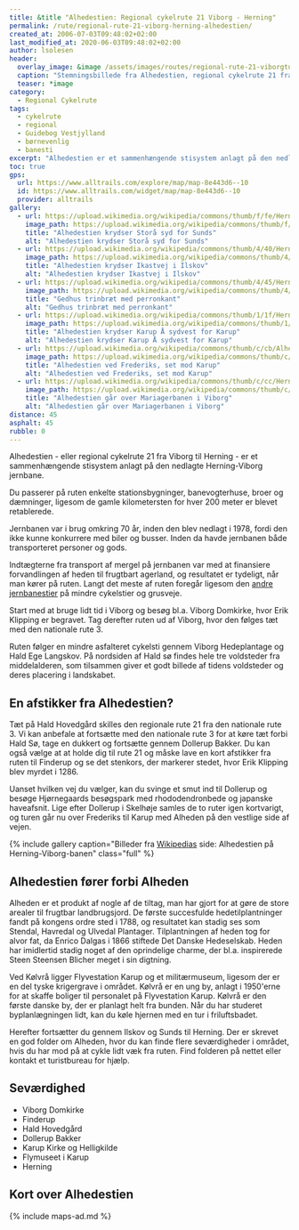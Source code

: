 ```yaml
---
title: &title "Alhedestien: Regional cykelrute 21 Viborg - Herning"
permalink: /rute/regional-rute-21-viborg-herning-alhedestien/
created_at: 2006-07-03T09:48:02+02:00
last_modified_at: 2020-06-03T09:48:02+02:00
author: lsolesen
header:
  overlay_image: &image /assets/images/routes/regional-rute-21-viborgturen.jpg
  caption: "Stemningsbillede fra Alhedestien, regional cykelrute 21 fra Viborg til Herning"
  teaser: *image
category:
  - Regional Cykelrute
tags:
  - cykelrute
  - regional
  - Guidebog Vestjylland
  - børnevenlig
  - banesti
excerpt: "Alhedestien er et sammenhængende stisystem anlagt på den nedlagte Herning-Viborg jernbane. Regional cykelrute 21 følger stien. På Alhedestien vil du passere enkelte stationsbygninger, banevogterhuse, broer og dæmninger, ligesom de gamle kilometersten for hver 200 meter er blevet retablerede."
toc: true
gps:
  url: https://www.alltrails.com/explore/map/map-8e443d6--10
  id: https://www.alltrails.com/widget/map/map-8e443d6--10
  provider: alltrails
gallery:
  - url: https://upload.wikimedia.org/wikipedia/commons/thumb/f/fe/HerningViborg21Stor%C3%A5.JPG/1024px-HerningViborg21Stor%C3%A5.JPG
    image_path: https://upload.wikimedia.org/wikipedia/commons/thumb/f/fe/HerningViborg21Stor%C3%A5.JPG/1024px-HerningViborg21Stor%C3%A5.JPG
    title: "Alhedestien krydser Storå syd for Sunds"
    alt: "Alhedestien krydser Storå syd for Sunds"
  - url: https://upload.wikimedia.org/wikipedia/commons/thumb/4/40/HerningViborg39Ikastvej.JPG/1024px-HerningViborg39Ikastvej.JPG
    image_path: https://upload.wikimedia.org/wikipedia/commons/thumb/4/40/HerningViborg39Ikastvej.JPG/1024px-HerningViborg39Ikastvej.JPG
    title: "Alhedestien krydser Ikastvej i Ilskov"
    alt: "Alhedestien krydser Ikastvej i Ilskov"
  - url: https://upload.wikimedia.org/wikipedia/commons/thumb/4/45/HerningViborg42GedhusTrinbr%C3%A6t.JPG/1024px-HerningViborg42GedhusTrinbr%C3%A6t.JPG
    image_path: https://upload.wikimedia.org/wikipedia/commons/thumb/4/45/HerningViborg42GedhusTrinbr%C3%A6t.JPG/1024px-HerningViborg42GedhusTrinbr%C3%A6t.JPG
    title: "Gedhus trinbræt med perronkant"
    alt: "Gedhus trinbræt med perronkant"
  - url: https://upload.wikimedia.org/wikipedia/commons/thumb/1/1f/HerningViborg46Karup%C3%85.JPG/1024px-HerningViborg46Karup%C3%85.JPG
    image_path: https://upload.wikimedia.org/wikipedia/commons/thumb/1/1f/HerningViborg46Karup%C3%85.JPG/1024px-HerningViborg46Karup%C3%85.JPG
    title: "Alhedestien krydser Karup Å sydvest for Karup"
    alt: "Alhedestien krydser Karup Å sydvest for Karup"
  - url: https://upload.wikimedia.org/wikipedia/commons/thumb/c/cb/Alhedebanen_2013-05-17_%28Frederiks%29-1.JPG/1024px-Alhedebanen_2013-05-17_%28Frederiks%29-1.JPG
    image_path: https://upload.wikimedia.org/wikipedia/commons/thumb/c/cb/Alhedebanen_2013-05-17_%28Frederiks%29-1.JPG/1024px-Alhedebanen_2013-05-17_%28Frederiks%29-1.JPG
    title: "Alhedestien ved Frederiks, set mod Karup"
    alt: "Alhedestien ved Frederiks, set mod Karup"
  - url: https://upload.wikimedia.org/wikipedia/commons/thumb/c/cc/HerningViborg83Mariagerbanen.JPG/1024px-HerningViborg83Mariagerbanen.JPG
    image_path: https://upload.wikimedia.org/wikipedia/commons/thumb/c/cc/HerningViborg83Mariagerbanen.JPG/1024px-HerningViborg83Mariagerbanen.JPG
    title: "Alhedestien går over Mariagerbanen i Viborg"
    alt: "Alhedestien går over Mariagerbanen i Viborg"
distance: 45
asphalt: 45
rubble: 0
---
```


Alhedestien - eller regional cykelrute 21 fra Viborg til Herning - er et sammenhængende stisystem anlagt på den nedlagte Herning-Viborg jernbane.

Du passerer på ruten enkelte stationsbygninger, banevogterhuse, broer og dæmninger, ligesom de gamle kilometersten for hver 200 meter er blevet retablerede.

Jernbanen var i brug omkring 70 år, inden den blev nedlagt i 1978, fordi den ikke kunne konkurrere med biler og busser. Inden da havde jernbanen både transporteret personer og gods.

Indtægterne fra transport af mergel på jernbanen var med at finansiere forvandlingen af heden til frugtbart agerland, og resultatet er tydeligt, når man kører på ruten. Langt det meste af ruten foregår ligesom den [andre jernbanestier](/banestier-i-danmark/) på mindre cykelstier og grusveje.

Start med at bruge lidt tid i Viborg og besøg bl.a. Viborg Domkirke, hvor Erik Klipping er begravet. Tag derefter ruten ud af Viborg, hvor den følges tæt med den nationale rute 3.

Ruten følger en mindre asfalteret cykelsti gennem Viborg Hedeplantage og Hald Ege Langskov. På nordsiden af Hald sø findes hele tre voldsteder fra middelalderen, som tilsammen giver et godt billede af tidens voldsteder og deres placering i landskabet.

## En afstikker fra Alhedestien?

Tæt på Hald Hovedgård skilles den regionale rute 21 fra den nationale rute 3. Vi kan anbefale at fortsætte med den nationale rute 3 for at køre tæt forbi Hald Sø, tage en dukkert og fortsætte gennem Dollerup Bakker. Du kan også vælge at at holde dig til rute 21 og måske lave en kort afstikker fra ruten til Finderup og se det stenkors, der markerer stedet, hvor Erik Klipping blev myrdet i 1286.

Uanset hvilken vej du vælger, kan du svinge et smut ind til Dollerup og besøge Hjørnegaards besøgspark med rhododendronbede og japanske haveafsnit. Lige efter Dollerup i Skelhøje samles de to ruter igen kortvarigt, og turen går nu over Frederiks til Karup med Alheden på den vestlige side af vejen.

{% include gallery caption="Billeder fra [Wikipedias](https://da.wikipedia.org/wiki/Herning-Viborg-banen) side: Alhedestien på Herning-Viborg-banen" class="full" %}

## Alhedestien fører forbi Alheden

Alheden er et produkt af nogle af de tiltag, man har gjort for at gøre de store arealer til frugtbar landbrugsjord. De første succesfulde hedetilplantninger fandt på kongens ordre sted i 1788, og resultatet kan stadig ses som Stendal, Havredal og Ulvedal Plantager. Tilplantningen af heden tog for alvor fat, da Enrico Dalgas i 1866 stiftede Det Danske Hedeselskab. Heden har imidlertid stadig noget af den oprindelige charme, der bl.a. inspirerede Steen Steensen Blicher meget i sin digtning.

Ved Kølvrå ligger Flyvestation Karup og et militærmuseum, ligesom der er en del tyske krigergrave i området. Kølvrå er en ung by, anlagt i 1950'erne for at skaffe boliger til personalet på Flyvestation Karup. Kølvrå er den første danske by, der er planlagt helt fra bunden. Når du har studeret byplanlægningen lidt, kan du køle hjernen med en tur i friluftsbadet.

Herefter fortsætter du gennem Ilskov og Sunds til Herning. Der er skrevet en god folder om Alheden, hvor du kan finde flere seværdigheder i området, hvis du har mod på at cykle lidt væk fra ruten. Find folderen på nettet eller kontakt et turistbureau for hjælp.

## Seværdighed

- Viborg Domkirke
- Finderup
- Hald Hovedgård
- Dollerup Bakker
- Karup Kirke og Helligkilde
- Flymuseet i Karup
- Herning

## Kort over Alhedestien

{% include maps-ad.md %}
